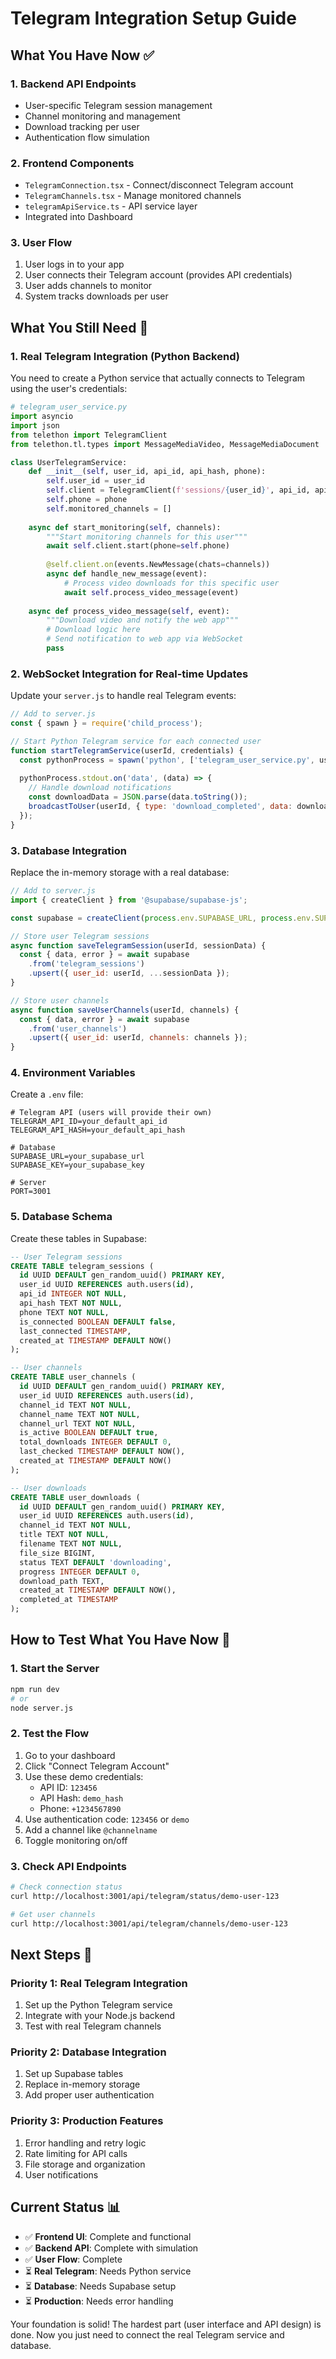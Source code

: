 # Telegram Integration Setup Guide

## What You Have Now ✅

### 1. **Backend API Endpoints**
- User-specific Telegram session management
- Channel monitoring and management
- Download tracking per user
- Authentication flow simulation

### 2. **Frontend Components**
- `TelegramConnection.tsx` - Connect/disconnect Telegram account
- `TelegramChannels.tsx` - Manage monitored channels
- `telegramApiService.ts` - API service layer
- Integrated into Dashboard

### 3. **User Flow**
1. User logs in to your app
2. User connects their Telegram account (provides API credentials)
3. User adds channels to monitor
4. System tracks downloads per user

## What You Still Need 🔧

### 1. **Real Telegram Integration (Python Backend)**

You need to create a Python service that actually connects to Telegram using the user's credentials:

```python
# telegram_user_service.py
import asyncio
import json
from telethon import TelegramClient
from telethon.tl.types import MessageMediaVideo, MessageMediaDocument

class UserTelegramService:
    def __init__(self, user_id, api_id, api_hash, phone):
        self.user_id = user_id
        self.client = TelegramClient(f'sessions/{user_id}', api_id, api_hash)
        self.phone = phone
        self.monitored_channels = []
    
    async def start_monitoring(self, channels):
        """Start monitoring channels for this user"""
        await self.client.start(phone=self.phone)
        
        @self.client.on(events.NewMessage(chats=channels))
        async def handle_new_message(event):
            # Process video downloads for this specific user
            await self.process_video_message(event)
    
    async def process_video_message(self, event):
        """Download video and notify the web app"""
        # Download logic here
        # Send notification to web app via WebSocket
        pass
```

### 2. **WebSocket Integration for Real-time Updates**

Update your `server.js` to handle real Telegram events:

```javascript
// Add to server.js
const { spawn } = require('child_process');

// Start Python Telegram service for each connected user
function startTelegramService(userId, credentials) {
  const pythonProcess = spawn('python', ['telegram_user_service.py', userId, credentials]);
  
  pythonProcess.stdout.on('data', (data) => {
    // Handle download notifications
    const downloadData = JSON.parse(data.toString());
    broadcastToUser(userId, { type: 'download_completed', data: downloadData });
  });
}
```

### 3. **Database Integration**

Replace the in-memory storage with a real database:

```javascript
// Add to server.js
import { createClient } from '@supabase/supabase-js';

const supabase = createClient(process.env.SUPABASE_URL, process.env.SUPABASE_KEY);

// Store user Telegram sessions
async function saveTelegramSession(userId, sessionData) {
  const { data, error } = await supabase
    .from('telegram_sessions')
    .upsert({ user_id: userId, ...sessionData });
}

// Store user channels
async function saveUserChannels(userId, channels) {
  const { data, error } = await supabase
    .from('user_channels')
    .upsert({ user_id: userId, channels: channels });
}
```

### 4. **Environment Variables**

Create a `.env` file:

```env
# Telegram API (users will provide their own)
TELEGRAM_API_ID=your_default_api_id
TELEGRAM_API_HASH=your_default_api_hash

# Database
SUPABASE_URL=your_supabase_url
SUPABASE_KEY=your_supabase_key

# Server
PORT=3001
```

### 5. **Database Schema**

Create these tables in Supabase:

```sql
-- User Telegram sessions
CREATE TABLE telegram_sessions (
  id UUID DEFAULT gen_random_uuid() PRIMARY KEY,
  user_id UUID REFERENCES auth.users(id),
  api_id INTEGER NOT NULL,
  api_hash TEXT NOT NULL,
  phone TEXT NOT NULL,
  is_connected BOOLEAN DEFAULT false,
  last_connected TIMESTAMP,
  created_at TIMESTAMP DEFAULT NOW()
);

-- User channels
CREATE TABLE user_channels (
  id UUID DEFAULT gen_random_uuid() PRIMARY KEY,
  user_id UUID REFERENCES auth.users(id),
  channel_id TEXT NOT NULL,
  channel_name TEXT NOT NULL,
  channel_url TEXT NOT NULL,
  is_active BOOLEAN DEFAULT true,
  total_downloads INTEGER DEFAULT 0,
  last_checked TIMESTAMP DEFAULT NOW(),
  created_at TIMESTAMP DEFAULT NOW()
);

-- User downloads
CREATE TABLE user_downloads (
  id UUID DEFAULT gen_random_uuid() PRIMARY KEY,
  user_id UUID REFERENCES auth.users(id),
  channel_id TEXT NOT NULL,
  title TEXT NOT NULL,
  filename TEXT NOT NULL,
  file_size BIGINT,
  status TEXT DEFAULT 'downloading',
  progress INTEGER DEFAULT 0,
  download_path TEXT,
  created_at TIMESTAMP DEFAULT NOW(),
  completed_at TIMESTAMP
);
```

## How to Test What You Have Now 🧪

### 1. **Start the Server**
```bash
npm run dev
# or
node server.js
```

### 2. **Test the Flow**
1. Go to your dashboard
2. Click "Connect Telegram Account"
3. Use these demo credentials:
   - API ID: `123456`
   - API Hash: `demo_hash`
   - Phone: `+1234567890`
4. Use authentication code: `123456` or `demo`
5. Add a channel like `@channelname`
6. Toggle monitoring on/off

### 3. **Check API Endpoints**
```bash
# Check connection status
curl http://localhost:3001/api/telegram/status/demo-user-123

# Get user channels
curl http://localhost:3001/api/telegram/channels/demo-user-123
```

## Next Steps 🚀

### Priority 1: Real Telegram Integration
1. Set up the Python Telegram service
2. Integrate with your Node.js backend
3. Test with real Telegram channels

### Priority 2: Database Integration
1. Set up Supabase tables
2. Replace in-memory storage
3. Add proper user authentication

### Priority 3: Production Features
1. Error handling and retry logic
2. Rate limiting for API calls
3. File storage and organization
4. User notifications

## Current Status 📊

- ✅ **Frontend UI**: Complete and functional
- ✅ **Backend API**: Complete with simulation
- ✅ **User Flow**: Complete
- ⏳ **Real Telegram**: Needs Python service
- ⏳ **Database**: Needs Supabase setup
- ⏳ **Production**: Needs error handling

Your foundation is solid! The hardest part (user interface and API design) is done. Now you just need to connect the real Telegram service and database.











